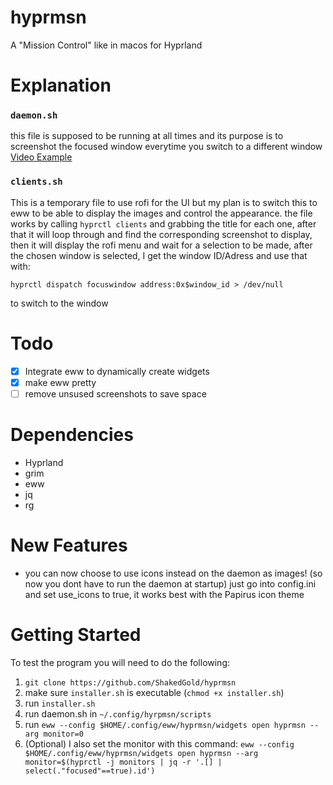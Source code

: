 # hyprmsn
A "Mission Control" like in macos for Hyprland

# Explanation
### ```daemon.sh```
this file is supposed to be running at all times and its purpose is to screenshot the focused window everytime you switch to a different window
[Video Example](https://imgur.com/a/ExP51Ms)

### ```clients.sh```
This is a temporary file to use rofi for the UI but my plan is to switch this to eww to be able to display the images and control the appearance.
the file works by calling ```hyprctl clients``` and grabbing the title for each one, after that it will loop through and find the corresponding screenshot to display, then it will display the rofi menu and wait for a selection to be made, after the chosen window is selected, I get the window ID/Adress and use that with:
```
hyprctl dispatch focuswindow address:0x$window_id > /dev/null
```
to switch to the window

# Todo
- [x] Integrate eww to dynamically create widgets
- [X] make eww pretty
- [ ] remove unsused screenshots to save space

# Dependencies
* Hyprland
* grim
* eww
* jq
* rg

# New Features
* you can now choose to use icons instead on the daemon as images! (so now you dont have to run the daemon at startup)
  just go into config.ini and set use_icons to true, it works best with the Papirus icon theme

# Getting Started
To test the program you will need to do the following:
1. `git clone https://github.com/ShakedGold/hyprmsn`
2. make sure `installer.sh` is executable (`chmod +x installer.sh`)
3. run `installer.sh`
4. run daemon.sh in `~/.config/hyrpmsn/scripts`
5. run `eww --config $HOME/.config/eww/hyprmsn/widgets open hyprmsn --arg monitor=0`
6. (Optional) I also set the monitor with this command: `eww --config $HOME/.config/eww/hyprmsn/widgets open hyprmsn --arg monitor=$(hyprctl -j monitors | jq -r '.[] | select(."focused"==true).id')`
